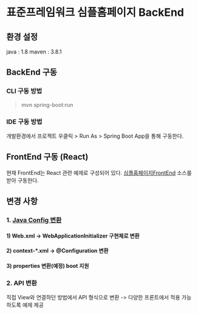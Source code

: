 # 표준프레임워크 심플홈페이지 BackEnd

## 환경 설정
java : 1.8
maven : 3.8.1

## BackEnd 구동

### CLI 구동 방법
> mvn spring-boot:run

### IDE 구동 방법
개발환경에서 프로젝트 우클릭 > Run As > Spring Boot App을 통해 구동한다.

## FrontEnd 구동 (React)

현재 FrontEnd는 React 관련 예제로 구성되어 있다.
[심플홈페이지FrontEnd](https://github.com/eGovFramework/egovframe-template-simple-react.git) 소스를 받아 구동한다.


## 변경 사항

###  1. [Java Config 변환](./Docs/JavaConfig_Convert.md)

#### 1) Web.xml -> WebApplicationInitializer 구현체로 변환 


#### 2) context-*.xml -> @Configuration 변환


#### 3) properties 변환(예정) boot 지원


### 2. API 변환
직접 View와 연결하던 방법에서 API 형식으로 변환 -> 다양한 프론트에서 적용 가능 하도록 예제 제공

